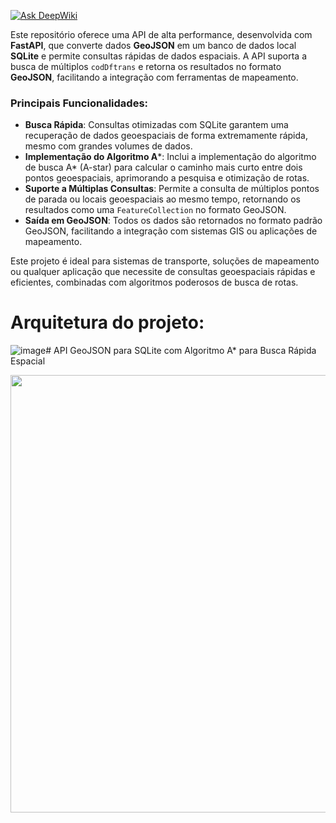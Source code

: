
[![Ask DeepWiki](https://deepwiki.com/badge.svg)](https://deepwiki.com/adalbertocarv/Projeto_Hermes)

Este repositório oferece uma API de alta performance, desenvolvida com **FastAPI**, que converte dados **GeoJSON** em um banco de dados local **SQLite** e permite consultas rápidas de dados espaciais. A API suporta a busca de múltiplos `codDftrans` e retorna os resultados no formato **GeoJSON**, facilitando a integração com ferramentas de mapeamento.

### Principais Funcionalidades:
- **Busca Rápida**: Consultas otimizadas com SQLite garantem uma recuperação de dados geoespaciais de forma extremamente rápida, mesmo com grandes volumes de dados.
- **Implementação do Algoritmo A***: Inclui a implementação do algoritmo de busca A* (A-star) para calcular o caminho mais curto entre dois pontos geoespaciais, aprimorando a pesquisa e otimização de rotas.
- **Suporte a Múltiplas Consultas**: Permite a consulta de múltiplos pontos de parada ou locais geoespaciais ao mesmo tempo, retornando os resultados como uma `FeatureCollection` no formato GeoJSON.
- **Saída em GeoJSON**: Todos os dados são retornados no formato padrão GeoJSON, facilitando a integração com sistemas GIS ou aplicações de mapeamento.

Este projeto é ideal para sistemas de transporte, soluções de mapeamento ou qualquer aplicação que necessite de consultas geoespaciais rápidas e eficientes, combinadas com algoritmos poderosos de busca de rotas.

# Arquitetura do projeto:
![image](https://github.com/user-attachments/assets/0e7fc15c-04bc-4e11-bf49-2518e14e3a2e)# API GeoJSON para SQLite com Algoritmo A* para Busca Rápida Espacial
<div align="center">
<img src="[https://private-user-images.githubusercontent.com/107323618/378978982-ebc87bf6-3c7f-4c19-a75a-dd7585c31c32.jpg?jwt=eyJhbGciOiJIUzI1NiIsInR5cCI6IkpXVCJ9.eyJpc3MiOiJnaXRodWIuY29tIiwiYXVkIjoicmF3LmdpdGh1YnVzZXJjb250ZW50LmNvbSIsImtleSI6ImtleTUiLCJleHAiOjE3Mjk4ODE3NTcsIm5iZiI6MTcyOTg4MTQ1NywicGF0aCI6Ii8xMDczMjM2MTgvMzc4OTc4OTgyLWViYzg3YmY2LTNjN2YtNGMxOS1hNzVhLWRkNzU4NWMzMWMzMi5qcGc_WC1BbXotQWxnb3JpdGhtPUFXUzQtSE1BQy1TSEEyNTYmWC1BbXotQ3JlZGVudGlhbD1BS0lBVkNPRFlMU0E1M1BRSzRaQSUyRjIwMjQxMDI1JTJGdXMtZWFzdC0xJTJGczMlMkZhd3M0X3JlcXVlc3QmWC1BbXotRGF0ZT0yMDI0MTAyNVQxODM3MzdaJlgtQW16LUV4cGlyZXM9MzAwJlgtQW16LVNpZ25hdHVyZT1kN2E2NTFkZjJhOTFhMjBlZmM3N2Y1NDAyODMzMWUwMGIxN2I5MDM2M2Q2NWFjMjBjNmU0Y2VkMWE4M2E1NWIwJlgtQW16LVNpZ25lZEhlYWRlcnM9aG9zdCJ9.zuPPZ3ExTRNGR48Jf00D6BJLEGfx7dFcUpMs2vfXqkw](https://private-user-images.githubusercontent.com/107323618/378978982-ebc87bf6-3c7f-4c19-a75a-dd7585c31c32.jpg?jwt=eyJhbGciOiJIUzI1NiIsInR5cCI6IkpXVCJ9.eyJpc3MiOiJnaXRodWIuY29tIiwiYXVkIjoicmF3LmdpdGh1YnVzZXJjb250ZW50LmNvbSIsImtleSI6ImtleTUiLCJleHAiOjE3MzAyMTA4MzAsIm5iZiI6MTczMDIxMDUzMCwicGF0aCI6Ii8xMDczMjM2MTgvMzc4OTc4OTgyLWViYzg3YmY2LTNjN2YtNGMxOS1hNzVhLWRkNzU4NWMzMWMzMi5qcGc_WC1BbXotQWxnb3JpdGhtPUFXUzQtSE1BQy1TSEEyNTYmWC1BbXotQ3JlZGVudGlhbD1BS0lBVkNPRFlMU0E1M1BRSzRaQSUyRjIwMjQxMDI5JTJGdXMtZWFzdC0xJTJGczMlMkZhd3M0X3JlcXVlc3QmWC1BbXotRGF0ZT0yMDI0MTAyOVQxNDAyMTBaJlgtQW16LUV4cGlyZXM9MzAwJlgtQW16LVNpZ25hdHVyZT1hMTJkMTViN2U2OWRjMTBkYWI3NDM5Y2RhYTZiNmE3ODA0Y2YzNTQ0YzBmMDE0ODllZjJjMDA3NzU2ZDM1NjViJlgtQW16LVNpZ25lZEhlYWRlcnM9aG9zdCJ9.PrlzBsZIyFhU-1ZRMg6mMWVdKH8G0tAVX2O3VDg9YPk)" width="700px" />
</div>
